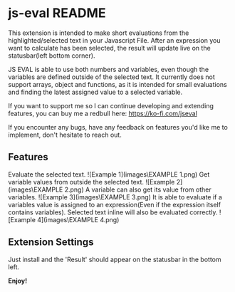 # js-eval README
This extension is intended to make short evaluations from the highlighted/selected text in your Javascript File.
After an expression you want to calculate has been selected, the result will update live on the statusbar(left bottom corner).

JS EVAL is able to use both numbers and variables, even though the variables are defined outside of the selected text.
It currently does not support arrays, object and functions, as it is intended for small evaluations and finding the latest assigned value to a selected variable.

If you want to support me so I can continue developing and extending features, you can buy me a redbull here:
https://ko-fi.com/jseval

If you encounter any bugs, have any feedback on features you'd like me to implement, don't hesitate to reach out.



## Features

Evaluate the selected text.
\!\[Example 1\]\(images\EXAMPLE 1.png\)
Get variable values from outside the selected text.
\!\[Example 2\]\(images\EXAMPLE 2.png\)
A variable can also get its value from other variables.
\!\[Example 3\]\(images\EXAMPLE 3.png\)
It is able to evaluate if a variables value is assigned to an expression(Even if the expression itself contains variables).
Selected text inline will also be evaluated correctly.
\!\[Example 4\]\(images\EXAMPLE 4.png\)

## Extension Settings

Just install and the 'Result' should appear on the statusbar in the bottom left.


**Enjoy!**
